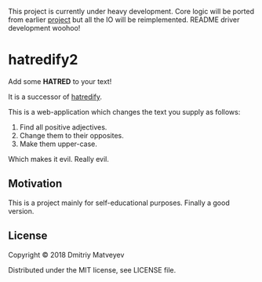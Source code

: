 This project is currently under heavy development. Core logic will be ported
from earlier [project][1] but all the IO will be reimplemented. README driver
development woohoo!

# hatredify2

Add some **HATRED** to your text!

It is a successor of [hatredify][1].

This is a web-application which changes the text you supply as follows:

1. Find all positive adjectives.
2. Change them to their opposites.
3. Make them upper-case.

Which makes it evil. Really evil.

[1]: https://github.com/greenfork/hatredify

## Motivation

This is a project mainly for self-educational purposes. Finally a good version.

## License

Copyright © 2018 Dmitriy Matveyev

Distributed under the MIT license, see LICENSE file.
